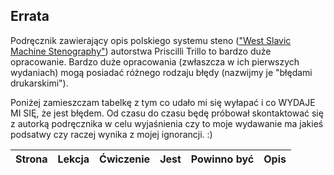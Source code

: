## Errata

Podręcznik zawierający opis polskiego systemu steno (["West Slavic Machine Stenography"](https://github.com/Plover-Trillo/WestSlavicStenography/releases)) autorstwa Priscilli Trillo to bardzo duże opracowanie. Bardzo duże opracowania (zwłaszcza w ich pierwszych wydaniach) mogą posiadać różnego rodzaju błędy (nazwijmy je "błędami drukarskimi").  
  
Poniżej zamieszczam tabelkę z tym co udało mi się wyłapać i co WYDAJE MI SIĘ, że jest błędem. Od czasu do czasu będę próbował skontaktować się z autorką podręcznika w celu wyjaśnienia czy to moje wydawanie ma jakieś podsatwy czy raczej wynika z mojej ignorancji. :)  


  
| Strona | Lekcja | Ćwiczenie | Jest | Powinno być | Opis |
|--------|--------|-----------|------|-------------|------|
